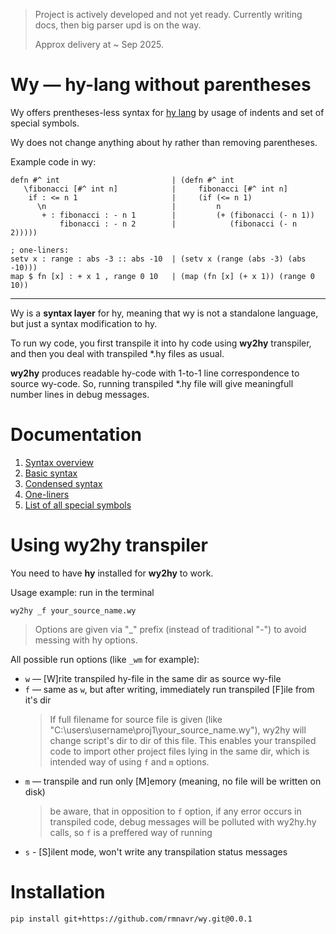 
<!-- Intro ‾‾‾‾‾‾‾‾‾‾‾‾‾‾‾‾‾‾‾‾‾‾‾‾‾‾‾‾‾‾‾‾‾‾‾‾‾‾‾‾‾‾‾‾‾‾‾‾‾‾‾‾‾‾‾‾‾‾‾‾‾‾‾‾‾‾‾‾\ {{{1 -->

> Project is actively developed and not yet ready.
> Currently writing docs, then big parser upd is on the way.
> 
> Approx delivery at ~ Sep 2025.

# Wy — hy-lang without parentheses

Wy offers prentheses-less syntax for [hy lang](https://github.com/hylang/hy)
by usage of indents and set of special symbols.

Wy does not change anything about hy rather than removing parentheses.

Example code in wy:

```hy
defn #^ int                         | (defn #^ int
   \fibonacci [#^ int n]            |     fibonacci [#^ int n]
    if : <= n 1                     |     (if (<= n 1)
      \n                            |         n
       + : fibonacci : - n 1        |         (+ (fibonacci (- n 1))
           fibonacci : - n 2        |            (fibonacci (- n 2)))))

; one-liners:
setv x : range : abs -3 :: abs -10  | (setv x (range (abs -3) (abs -10)))
map $ fn [x] : + x 1 , range 0 10   | (map (fn [x] (+ x 1)) (range 0 10))
```

---

Wy is a **syntax layer** for hy, meaning that wy is not a standalone language, but just a syntax modification to hy.

To run wy code, you first transpile it into hy code using **wy2hy** transpiler, and then you deal with transpiled *.hy files as usual.

**wy2hy** produces readable hy-code with 1-to-1 line correspondence to source wy-code.
So, running transpiled *.hy file will give meaningfull number lines in debug messages.

<!-- __________________________________________________________________________/ }}}1 -->
<!-- Docs ‾‾‾‾‾‾‾‾‾‾‾‾‾‾‾‾‾‾‾‾‾‾‾‾‾‾‾‾‾‾‾‾‾‾‾‾‾‾‾‾‾‾‾‾‾‾‾‾‾‾‾‾‾‾‾‾‾‾‾‾‾‾‾‾‾‾‾‾‾\ {{{1 -->

# Documentation

1. [Syntax overview](https://github.com/rmnavr/wy/blob/main/docs/01_Overview.md)
2. [Basic syntax](https://github.com/rmnavr/wy/blob/main/docs/02_Basic.md) 
3. [Condensed syntax](https://github.com/rmnavr/wy/blob/main/docs/03_Condensed.md)
4. [One-liners](https://github.com/rmnavr/wy/blob/main/docs/04_One_liners.md) 
5. [List of all special symbols](https://github.com/rmnavr/wy/blob/main/docs/05_Symbols.md)

<!-- __________________________________________________________________________/ }}}1 -->
<!-- wy2hy ‾‾‾‾‾‾‾‾‾‾‾‾‾‾‾‾‾‾‾‾‾‾‾‾‾‾‾‾‾‾‾‾‾‾‾‾‾‾‾‾‾‾‾‾‾‾‾‾‾‾‾‾‾‾‾‾‾‾‾‾‾‾‾‾‾‾‾‾\ {{{1 -->

# Using wy2hy transpiler

You need to have **hy** installed for **wy2hy** to work.

Usage example: run in the terminal

```
wy2hy _f your_source_name.wy
```

> Options are given via "_" prefix (instead of traditional "-") to avoid messing with hy options.

All possible run options (like `_wm` for example):
* `w` — [W]rite transpiled hy-file in the same dir as source wy-file
* `f` — same as `w`, but after writing, immediately run transpiled [F]ile from it's dir
  > If full filename for source file is given (like "C:\\users\\username\\proj1\\your_source_name.wy"), wy2hy will change script's dir to dir of this file.
  > This enables your transpiled code to import other project files lying in the same dir, which is intended way of using `f` and `m` options.
* `m` — transpile and run only [M]emory (meaning, no file will be written on disk)
  > be aware, that in opposition to `f` option, if any error occurs in transpiled code, debug messages will be polluted with wy2hy.hy calls, so `f` is a preffered way of running
* `s` - [S]ilent mode, won't write any transpilation status messages

<!-- __________________________________________________________________________/ }}}1 -->
<!-- Install ‾‾‾‾‾‾‾‾‾‾‾‾‾‾‾‾‾‾‾‾‾‾‾‾‾‾‾‾‾‾‾‾‾‾‾‾‾‾‾‾‾‾‾‾‾‾‾‾‾‾‾‾‾‾‾‾‾‾‾‾‾‾‾‾‾‾\ {{{1 -->

# Installation

```
pip install git+https://github.com/rmnavr/wy.git@0.0.1
```

<!-- __________________________________________________________________________/ }}}1 -->

